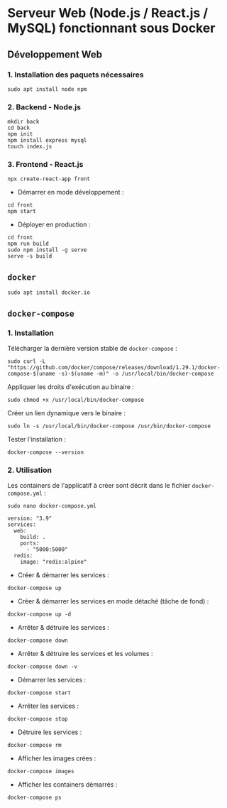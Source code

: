 # Serveur Web (Node.js / React.js / MySQL) fonctionnant sous Docker

## Développement Web

### 1. Installation des paquets nécessaires

```
sudo apt install node npm
```

### 2. Backend - Node.js

```
mkdir back
cd back
npm init
npm install express mysql
touch index.js
```

### 3. Frontend - React.js

```
npx create-react-app front
```

* Démarrer en mode développement :

```
cd front
npm start
```

* Déployer en production :

```
cd front
npm run build
sudo npm install -g serve
serve -s build
```

## `docker`

```
sudo apt install docker.io
```

## `docker-compose`

### 1. Installation

Télécharger la dernière version stable de `docker-compose` :

```
sudo curl -L "https://github.com/docker/compose/releases/download/1.29.1/docker-compose-$(uname -s)-$(uname -m)" -o /usr/local/bin/docker-compose
```

Appliquer les droits d'exécution au binaire :

```
sudo chmod +x /usr/local/bin/docker-compose
```

Créer un lien dynamique vers le binaire :

```
sudo ln -s /usr/local/bin/docker-compose /usr/bin/docker-compose
```

Tester l'installation :

```
docker-compose --version
```

### 2. Utilisation

Les containers de l'applicatif à créer sont décrit dans le fichier `docker-compose.yml` :

```
sudo nano docker-compose.yml
```

```
version: "3.9"
services:
  web:
    build: .
    ports:
      - "5000:5000"
  redis:
    image: "redis:alpine"
```

* Créer & démarrer les services :

```
docker-compose up
```

* Créer & démarrer les services en mode détaché (tâche de fond) :

```
docker-compose up -d
```

* Arrêter & détruire les services :

```
docker-compose down
```

* Arrêter & détruire les services et les volumes :

```
docker-compose down -v
```

* Démarrer les services :

```
docker-compose start
```

* Arrêter les services :

```
docker-compose stop
```

* Détruire les services :

```
docker-compose rm
```

* Afficher les images crées :

```
docker-compose images
```

* Afficher les containers démarrés :

```
docker-compose ps
```
